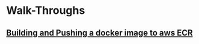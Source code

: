 # Walk-Throughs

## [Building and Pushing a docker image to aws ECR](building-and-pushing-a-docker-image-to-aws-ecr.md)



